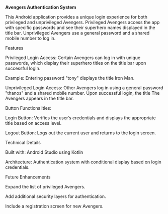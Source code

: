 **Avengers Authentication System**

This Android application provides a unique login experience for both privileged and unprivileged Avengers. Privileged Avengers access the app with specific passwords and see their superhero names displayed in the title bar. Unprivileged Avengers use a general password and a shared mobile number to log in.

Features

Privileged Login Access: Certain Avengers can log in with unique passwords, which display their superhero titles on the title bar upon successful login.

Example: Entering password "tony" displays the title Iron Man.


Unprivileged Login Access: Other Avengers log in using a general password "thanos" and a shared mobile number. Upon successful login, the title The Avengers appears in the title bar.

Button Functionalities:

Login Button: Verifies the user’s credentials and displays the appropriate title based on access level.

Logout Button: Logs out the current user and returns to the login screen.



Technical Details

Built with: Android Studio using Kotlin

Architecture: Authentication system with conditional display based on login credentials.


Future Enhancements

Expand the list of privileged Avengers.

Add additional security layers for authentication.

Include a registration screen for new Avengers.
